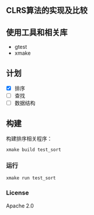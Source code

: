 ## CLRS算法的实现及比较

## 使用工具和相关库

* gtest
* xmake

## 计划

- [x] 排序
- [ ] 查找
- [ ] 数据结构

## 构建

构建排序相关程序：
```
xmake build test_sort
```

### 运行

```
xmake run test_sort
```

### License

Apache 2.0